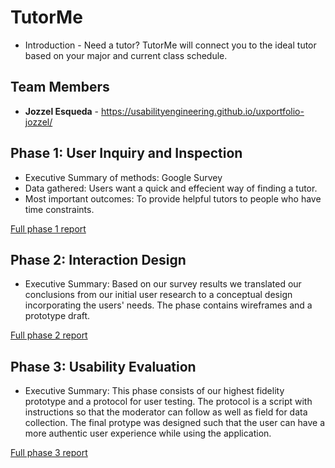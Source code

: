# TutorMe

* Introduction - Need a tutor? TutorMe will connect you to the ideal tutor based on your major and current class schedule.

## Team Members

* **Jozzel Esqueda** - https://usabilityengineering.github.io/uxportfolio-jozzel/


## Phase 1: User Inquiry and Inspection

* Executive Summary of methods: Google Survey
* Data gathered: Users want a quick and effecient way of finding a tutor.
* Most important outcomes: To provide helpful tutors to people who have time constraints.

[Full phase 1 report](phase1/)



## Phase 2: Interaction Design

* Executive Summary: Based on our survey results we translated our conclusions from our initial user research to a conceptual design incorporating the users' needs. The phase contains wireframes and a prototype draft.

[Full phase 2 report](phase2/)

## Phase 3: Usability Evaluation

* Executive Summary: This phase consists of our highest fidelity prototype and a protocol for user testing. The protocol is a script with instructions so that the moderator can follow as well as field for data collection. The final protype was designed such that the user can have a more authentic user experience while using the application.

[Full phase 3 report](phase3/)
